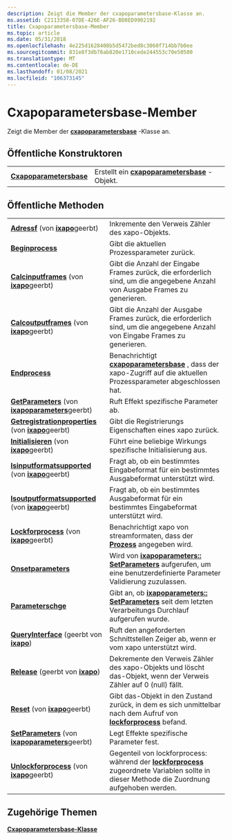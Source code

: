 ```yaml
---
description: Zeigt die Member der cxapoparametersbase-Klasse an.
ms.assetid: C2113358-07DE-426E-AF26-BD8ED9902192
title: Cxapoparametersbase-Member
ms.topic: article
ms.date: 05/31/2018
ms.openlocfilehash: 4e225d1628408b5d5472bed8c3060f714bb7b0ee
ms.sourcegitcommit: 831e8f3db78ab820e1710cede244553c70e50500
ms.translationtype: MT
ms.contentlocale: de-DE
ms.lasthandoff: 01/08/2021
ms.locfileid: "106373145"
---
```

# <a name="cxapoparametersbase-members"></a>Cxapoparametersbase-Member

Zeigt die Member der [**cxapoparametersbase**](/windows/desktop/api/XAPOBase/nl-xapobase-cxapoparametersbase) -Klasse an.

## <a name="public-constructors"></a>Öffentliche Konstruktoren



|                                                    |                                                                         |
|----------------------------------------------------|-------------------------------------------------------------------------|
| [**Cxapoparametersbase**](/windows/desktop/api/XAPOBase/nl-xapobase-cxapoparametersbase) | Erstellt ein [**cxapoparametersbase**](/windows/desktop/api/XAPOBase/nl-xapobase-cxapoparametersbase) -Objekt. |



 

## <a name="public-methods"></a>Öffentliche Methoden



|                                                                                                                              |                                                                                                                                                                  |
|------------------------------------------------------------------------------------------------------------------------------|------------------------------------------------------------------------------------------------------------------------------------------------------------------|
| [**Adressf**](/previous-versions/windows/desktop/legacy/ee418448(v=vs.85)) (von [**ixapo**](/windows/desktop/api/XAPO/nn-xapo-ixapo)geerbt)                                         | Inkremente den Verweis Zähler des xapo-Objekts.<br/>                                                                                                         |
| [**Beginprocess**](/windows/win32/api/xapobase/nf-xapobase-cxapoparametersbase-beginprocess)                                                                     | Gibt die aktuellen Prozessparameter zurück. <br/>                                                                                                              |
| [**Calcinputframes**](/windows/win32/api/xapo/nf-xapo-ixapo-calcinputframes) (von [**ixapo**](/windows/desktop/api/XAPO/nn-xapo-ixapo)geerbt)                           | Gibt die Anzahl der Eingabe Frames zurück, die erforderlich sind, um die angegebene Anzahl von Ausgabe Frames zu generieren.<br/>                                                            |
| [**Calcoutputframes**](/windows/win32/api/xapo/nf-xapo-ixapo-calcoutputframes) (von [**ixapo**](/windows/desktop/api/XAPO/nn-xapo-ixapo)geerbt)                         | Gibt die Anzahl der Ausgabe Frames zurück, die erforderlich sind, um die angegebene Anzahl von Eingabe Frames zu generieren.<br/>                                                            |
| [**Endprocess**](/windows/win32/api/xapobase/nf-xapobase-cxapoparametersbase-endprocess)                                                                         | Benachrichtigt [**cxapoparametersbase**](/windows/desktop/api/XAPOBase/nl-xapobase-cxapoparametersbase) , dass der xapo-Zugriff auf die aktuellen Prozessparameter abgeschlossen hat. <br/>                     |
| [**GetParameters**](/windows/win32/api/xapo/nf-xapo-ixapoparameters-getparameters) (von [**ixapoparameters**](/windows/desktop/api/XAPO/nn-xapo-ixapoparameters)geerbt) | Ruft Effekt spezifische Parameter ab. <br/>                                                                                                                     |
| [**Getregistrationproperties**](/windows/win32/api/xapo/nf-xapo-ixapo-getregistrationproperties) (von [**ixapo**](/windows/desktop/api/XAPO/nn-xapo-ixapo)geerbt)       | Gibt die Registrierungs Eigenschaften eines xapo zurück.<br/>                                                                                                       |
| [**Initialisieren**](/windows/win32/api/xapo/nf-xapo-ixapo-initialize) (von [**ixapo**](/windows/desktop/api/XAPO/nn-xapo-ixapo)geerbt)                                     | Führt eine beliebige Wirkungs spezifische Initialisierung aus.<br/>                                                                                                          |
| [**Isinputformatsupported**](/windows/win32/api/xapo/nf-xapo-ixapo-isinputformatsupported) (von [**ixapo**](/windows/desktop/api/XAPO/nn-xapo-ixapo)geerbt)             | Fragt ab, ob ein bestimmtes Eingabeformat für ein bestimmtes Ausgabeformat unterstützt wird.<br/>                                                                            |
| [**Isoutputformatsupported**](/windows/win32/api/xapo/nf-xapo-ixapo-isoutputformatsupported) (von [**ixapo**](/windows/desktop/api/XAPO/nn-xapo-ixapo)geerbt)           | Fragt ab, ob ein bestimmtes Ausgabeformat für ein bestimmtes Eingabeformat unterstützt wird.<br/>                                                                            |
| [**Lockforprocess**](/windows/win32/api/xapo/nf-xapo-ixapo-lockforprocess) (von [**ixapo**](/windows/desktop/api/XAPO/nn-xapo-ixapo)geerbt)                             | Benachrichtigt xapo von streamformaten, dass der [**Prozess**](/windows/win32/api/xapo/nf-xapo-ixapo-process) angegeben wird.<br/>                                                             |
| [**Onsetparameters**](/windows/win32/api/xapobase/nf-xapobase-cxapoparametersbase-onsetparameters)                                                               | Wird von [**ixapoparameters:: SetParameters**](/windows/win32/api/xapo/nf-xapo-ixapoparameters-setparameters) aufgerufen, um eine benutzerdefinierte Parameter Validierung zuzulassen. <br/>          |
| [**Parameterschge**](/windows/win32/api/xapobase/nf-xapobase-cxapoparametersbase-parameterschanged)                                                           | Gibt an, ob [**ixapoparameters:: SetParameters**](/windows/win32/api/xapo/nf-xapo-ixapoparameters-setparameters) seit dem letzten Verarbeitungs Durchlauf aufgerufen wurde. <br/>       |
| [**QueryInterface**](/previous-versions/windows/desktop/legacy/ee418457(v=vs.85)) (geerbt von [**ixapo**](/windows/desktop/api/XAPO/nn-xapo-ixapo))                         | Ruft den angeforderten Schnittstellen Zeiger ab, wenn er vom xapo unterstützt wird.<br/>                                                                                    |
| [**Release**](/previous-versions/windows/desktop/legacy/ee418458(v=vs.85)) (geerbt von [**ixapo**](/windows/desktop/api/XAPO/nn-xapo-ixapo))                                       | Dekremente den Verweis Zähler des xapo-Objekts und löscht das-Objekt, wenn der Verweis Zähler auf 0 (null) fällt.<br/>                                             |
| [**Reset**](/windows/win32/api/xapo/nf-xapo-ixapo-reset) (von [**ixapo**](/windows/desktop/api/XAPO/nn-xapo-ixapo)geerbt)                                               | Gibt das-Objekt in den Zustand zurück, in dem es sich unmittelbar nach dem Aufruf von [**lockforprocess**](/windows/win32/api/xapo/nf-xapo-ixapo-lockforprocess) befand.<br/>                             |
| [**SetParameters**](/windows/win32/api/xapo/nf-xapo-ixapoparameters-setparameters) (von [**ixapoparameters**](/windows/desktop/api/XAPO/nn-xapo-ixapoparameters)geerbt) | Legt Effekte spezifische Parameter fest.<br/>                                                                                                                      |
| [**Unlockforprocess**](/windows/win32/api/xapo/nf-xapo-ixapo-unlockforprocess) (von [**ixapo**](/windows/desktop/api/XAPO/nn-xapo-ixapo)geerbt)                         | Gegenteil von lockforprocess: während der [**lockforprocess**](/windows/win32/api/xapo/nf-xapo-ixapo-lockforprocess) zugeordnete Variablen sollte in dieser Methode die Zuordnung aufgehoben werden.<br/> |



 

## <a name="related-topics"></a>Zugehörige Themen

<dl> <dt>

[**Cxapoparametersbase-Klasse**](/windows/desktop/api/XAPOBase/nl-xapobase-cxapoparametersbase)
</dt> </dl>

 

 
